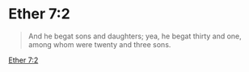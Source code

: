# Ether 7:2

> And he begat sons and daughters; yea, he begat thirty and one, among whom were twenty and three sons.

[Ether 7:2](https://www.churchofjesuschrist.org/study/scriptures/bofm/ether/7?lang=eng&id=p2#p2)


